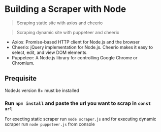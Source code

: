 # Building a Scraper with Node 

> Scraping static site with axios and cheerio 


> Scraping dynamic site with puppeteer and cheerio

*  Axios: Promise-based HTTP client for Node.js and the browser
* Cheerio: jQuery implementation for Node.js. Cheerio makes it easy to select, edit, and view DOM elements.
* Puppeteer: A Node.js library for controlling Google Chrome or Chromium.

## Prequisite
NodeJs version 8+ must be installed

### Run `npm install` and paste the url you want to scrap in  `const url`
For execting static scraper run `node scraper.js` and for executing dynamic scraper run `node puppeteer.js` from console 